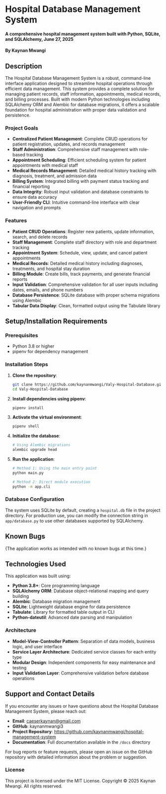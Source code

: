 # Hospital Database Management System

#### A comprehensive hospital management system built with Python, SQLite, and SQLAlchemy, June 27, 2025

#### By **Kaynan Mwangi**

## Description
The Hospital Database Management System is a robust, command-line interface application designed to streamline hospital operations through efficient data management. This system provides a complete solution for managing patient records, staff information, appointments, medical records, and billing processes. Built with modern Python technologies including SQLAlchemy ORM and Alembic for database migrations, it offers a scalable foundation for hospital administration with proper data validation and persistence.

### Project Goals

- **Centralized Patient Management**: Complete CRUD operations for patient registration, updates, and records management
- **Staff Administration**: Comprehensive staff management with role-based tracking
- **Appointment Scheduling**: Efficient scheduling system for patient appointments with medical staff
- **Medical Records Management**: Detailed medical history tracking with diagnosis, treatment, and admission data
- **Billing System**: Integrated billing with payment status tracking and financial reporting
- **Data Integrity**: Robust input validation and database constraints to ensure data accuracy
- **User-Friendly CLI**: Intuitive command-line interface with clear navigation and prompts

### Features

- **Patient CRUD Operations**: Register new patients, update information, search, and delete records
- **Staff Management**: Complete staff directory with role and department tracking
- **Appointment System**: Schedule, view, update, and cancel patient appointments
- **Medical Records**: Detailed medical history including diagnoses, treatments, and hospital stay duration
- **Billing Module**: Create bills, track payments, and generate financial reports
- **Input Validation**: Comprehensive validation for all user inputs including dates, emails, and phone numbers
- **Database Persistence**: SQLite database with proper schema migrations using Alembic
- **Tabular Data Display**: Clean, formatted output using the Tabulate library

## Setup/Installation Requirements

### Prerequisites
- Python 3.8 or higher
- pipenv for dependency management

### Installation Steps

1. **Clone the repository**:
   ```bash
   git clone https://github.com/kaynanmwangi/Valy-Hospital-Database.git
   cd Valy-Hospital-Database
   ```

2. **Install dependencies using pipenv**:
   ```bash
   pipenv install
   ```

3. **Activate the virtual environment**:
   ```bash
   pipenv shell
   ```

4. **Initialize the database**:
   ```bash
   # Using Alembic migrations
   alembic upgrade head

5. **Run the application**:
   ```bash
   # Method 1: Using the main entry point
   python main.py
   
   # Method 2: Direct module execution
   python -m app.cli
   

### Database Configuration

The system uses SQLite by default, creating a `hospital.db` file in the project directory. For production use, you can modify the connection string in `app/database.py` to use other databases supported by SQLAlchemy.

## Known Bugs
{The application works as intended with no known bugs at this time.}

## Technologies Used
This application was built using:

- **Python 3.8+**: Core programming language
- **SQLAlchemy ORM**: Database object-relational mapping and query building
- **Alembic**: Database migration management
- **SQLite**: Lightweight database engine for data persistence
- **Tabulate**: Library for formatted table output in CLI
- **Python-dateutil**: Advanced date parsing and manipulation

### Architecture

- **Model-View-Controller Pattern**: Separation of data models, business logic, and user interface
- **Service Layer Architecture**: Dedicated service classes for each entity type
- **Modular Design**: Independent components for easy maintenance and testing
- **Input Validation Layer**: Comprehensive validation before database operations

## Support and Contact Details
If you encounter any issues or have questions about the Hospital Database Management System, please reach out:

- **Email**: caeserkaynan@gmail.com
- **GitHub**: kaynanmwangi3
- **Project Repository**: https://github.com/kaynanmwangi/hospital-management-system
- **Documentation**: Full documentation available in the `/docs` directory

For bug reports or feature requests, please open an issue on the GitHub repository with detailed information about the problem or suggestion.

### License
This project is licensed under the MIT License. Copyright © 2025 Kaynan Mwangi. All rights reserved.
